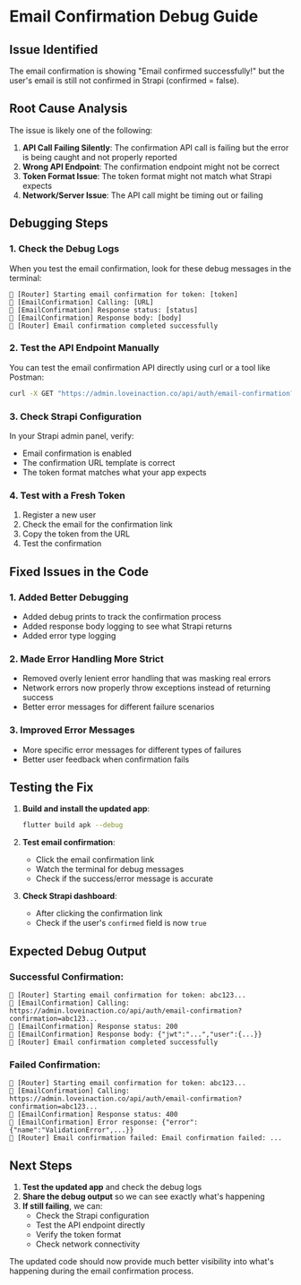# Email Confirmation Debug Guide

## Issue Identified
The email confirmation is showing "Email confirmed successfully!" but the user's email is still not confirmed in Strapi (confirmed = false).

## Root Cause Analysis
The issue is likely one of the following:

1. **API Call Failing Silently**: The confirmation API call is failing but the error is being caught and not properly reported
2. **Wrong API Endpoint**: The confirmation endpoint might not be correct
3. **Token Format Issue**: The token format might not match what Strapi expects
4. **Network/Server Issue**: The API call might be timing out or failing

## Debugging Steps

### 1. Check the Debug Logs
When you test the email confirmation, look for these debug messages in the terminal:

```
🔗 [Router] Starting email confirmation for token: [token]
🔗 [EmailConfirmation] Calling: [URL]
🔗 [EmailConfirmation] Response status: [status]
🔗 [EmailConfirmation] Response body: [body]
🔗 [Router] Email confirmation completed successfully
```

### 2. Test the API Endpoint Manually
You can test the email confirmation API directly using curl or a tool like Postman:

```bash
curl -X GET "https://admin.loveinaction.co/api/auth/email-confirmation?confirmation=YOUR_TOKEN_HERE"
```

### 3. Check Strapi Configuration
In your Strapi admin panel, verify:
- Email confirmation is enabled
- The confirmation URL template is correct
- The token format matches what your app expects

### 4. Test with a Fresh Token
1. Register a new user
2. Check the email for the confirmation link
3. Copy the token from the URL
4. Test the confirmation

## Fixed Issues in the Code

### 1. Added Better Debugging
- Added debug prints to track the confirmation process
- Added response body logging to see what Strapi returns
- Added error type logging

### 2. Made Error Handling More Strict
- Removed overly lenient error handling that was masking real errors
- Network errors now properly throw exceptions instead of returning success
- Better error messages for different failure scenarios

### 3. Improved Error Messages
- More specific error messages for different types of failures
- Better user feedback when confirmation fails

## Testing the Fix

1. **Build and install the updated app**:
   ```bash
   flutter build apk --debug
   ```

2. **Test email confirmation**:
   - Click the email confirmation link
   - Watch the terminal for debug messages
   - Check if the success/error message is accurate

3. **Check Strapi dashboard**:
   - After clicking the confirmation link
   - Check if the user's `confirmed` field is now `true`

## Expected Debug Output

### Successful Confirmation:
```
🔗 [Router] Starting email confirmation for token: abc123...
🔗 [EmailConfirmation] Calling: https://admin.loveinaction.co/api/auth/email-confirmation?confirmation=abc123...
🔗 [EmailConfirmation] Response status: 200
🔗 [EmailConfirmation] Response body: {"jwt":"...","user":{...}}
🔗 [Router] Email confirmation completed successfully
```

### Failed Confirmation:
```
🔗 [Router] Starting email confirmation for token: abc123...
🔗 [EmailConfirmation] Calling: https://admin.loveinaction.co/api/auth/email-confirmation?confirmation=abc123...
🔗 [EmailConfirmation] Response status: 400
🔗 [EmailConfirmation] Error response: {"error":{"name":"ValidationError",...}}
🔗 [Router] Email confirmation failed: Email confirmation failed: ...
```

## Next Steps

1. **Test the updated app** and check the debug logs
2. **Share the debug output** so we can see exactly what's happening
3. **If still failing**, we can:
   - Check the Strapi configuration
   - Test the API endpoint directly
   - Verify the token format
   - Check network connectivity

The updated code should now provide much better visibility into what's happening during the email confirmation process.
